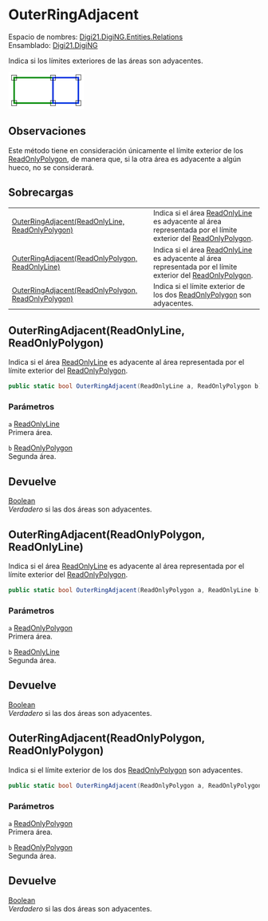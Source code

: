 # OuterRingAdjacent

Espacio de nombres: [Digi21.DigiNG.Entities.Relations](../../../)  
Ensamblado: [Digi21.DigiNG](../../../../)

Indica si los límites exteriores de las áreas son adyacentes.

![&#xC1;rea adyacente &#xE1;rea](../../../../../../../../../.gitbook/assets/areaadyacentearea.png)

## Observaciones

Este método tiene en consideración únicamente el límite exterior de los [ReadOnlyPolygon](../../../../digi21.diging.entities/clases/readonlypolygon/), de manera que, si la otra área es adyacente a algún hueco, no se considerará.

## Sobrecargas

|  |  |
| :--- | :--- |
| [OuterRingAdjacent\(ReadOnlyLine, ReadOnlyPolygon\)](outerringadjacent.md#outerringadjacent-readonlyline-readonlypolygon) | Indica si el área [ReadOnlyLine](../../../../digi21.diging.entities/clases/readonlyline/) es adyacente al área representada por el límite exterior del [ReadOnlyPolygon](../../../../digi21.diging.entities/clases/readonlypolygon/). |
| [OuterRingAdjacent\(ReadOnlyPolygon, ReadOnlyLine\)](outerringadjacent.md#outerringadjacent-readonlypolygon-readonlyline) | Indica si el área [ReadOnlyLine](../../../../digi21.diging.entities/clases/readonlyline/) es adyacente al área representada por el límite exterior del [ReadOnlyPolygon](../../../../digi21.diging.entities/clases/readonlypolygon/). |
| [OuterRingAdjacent\(ReadOnlyPolygon, ReadOnlyPolygon\)](outerringadjacent.md#outerringadjacent-readonlypolygon-readonlypolygon) | Indica si el límite exterior de los dos  [ReadOnlyPolygon](../../../../digi21.diging.entities/clases/readonlypolygon/) son adyacentes. |

## OuterRingAdjacent\(ReadOnlyLine, ReadOnlyPolygon\)

Indica si el área [ReadOnlyLine](../../../../digi21.diging.entities/clases/readonlyline/) es adyacente al área representada por el límite exterior del [ReadOnlyPolygon](../../../../digi21.diging.entities/clases/readonlypolygon/).

```csharp
public static bool OuterRingAdjacent(ReadOnlyLine a, ReadOnlyPolygon b) 
```

### Parámetros

`a` [ReadOnlyLine](../../../../digi21.diging.entities/clases/readonlyline/)  
Primera área.

`b` [ReadOnlyPolygon](../../../../digi21.diging.entities/clases/readonlypolygon/)  
Segunda área.

## Devuelve

[Boolean](https://docs.microsoft.com/en-us/dotnet/api/system.boolean?view=net-5.0)  
_Verdadero_ si las dos áreas son adyacentes.

## OuterRingAdjacent\(ReadOnlyPolygon, ReadOnlyLine\)

Indica si el área [ReadOnlyLine](../../../../digi21.diging.entities/clases/readonlyline/) es adyacente al área representada por el límite exterior del [ReadOnlyPolygon](../../../../digi21.diging.entities/clases/readonlypolygon/).

```csharp
public static bool OuterRingAdjacent(ReadOnlyPolygon a, ReadOnlyLine b)
```

### Parámetros

`a` [ReadOnlyPolygon](../../../../digi21.diging.entities/clases/readonlypolygon/)  
Primera área.

`b` [ReadOnlyLine](../../../../digi21.diging.entities/clases/readonlyline/)  
Segunda área.

## Devuelve

[Boolean](https://docs.microsoft.com/en-us/dotnet/api/system.boolean?view=net-5.0)  
_Verdadero_ si las dos áreas son adyacentes.

## OuterRingAdjacent\(ReadOnlyPolygon, ReadOnlyPolygon\)

Indica si el límite exterior de los dos  [ReadOnlyPolygon](../../../../digi21.diging.entities/clases/readonlypolygon/) son adyacentes.

```csharp
public static bool OuterRingAdjacent(ReadOnlyPolygon a, ReadOnlyPolygon b)
```

### Parámetros

`a` [ReadOnlyPolygon](../../../../digi21.diging.entities/clases/readonlypolygon/)  
Primera área.

`b` [ReadOnlyPolygon](../../../../digi21.diging.entities/clases/readonlypolygon/)  
Segunda área.

## Devuelve

[Boolean](https://docs.microsoft.com/en-us/dotnet/api/system.boolean?view=net-5.0)  
_Verdadero_ si las dos áreas son adyacentes.

